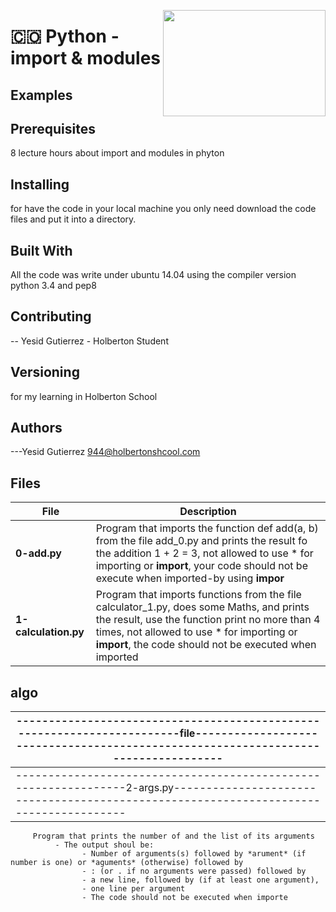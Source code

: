 <p>
<img width="260" height="170" src="https://davidjohncoleman.com/wp-djc/wp-content/uploads/2017/06/HBTN-Borderless-CMYK-Logo-Vertical-Color-Black@1200ppi-300x236.png" align="right" >
</p>





# :colombia: Python - import & modules
## Examples                                                                     
## Prerequisites
8 lecture hours about import and modules in phyton                                       
## Installing

for have the code in your local machine you only need download the code files and put it into a directory.
## Built With

All the code was write under ubuntu 14.04 using the compiler version            
python 3.4 and pep8                                                             

## Contributing

-- Yesid Gutierrez - Holberton Student                                          

## Versioning
for my learning in Holberton School

## Authors

---Yesid Gutierrez  944@holbertonshcool.com                                    
                                                                               
## Files

|         File            |             Description                  |
| ------------------------| ---------------------------------------- |
| **0-add.py** | Program that imports the function def add(a, b) from the file add_0.py and prints the result fo the addition 1 + 2 = 3, not allowed to use * for importing or __import__, your code should not be execute when imported-by using __impor__|
| **1-calculation.py** | Program that imports functions from the file calculator_1.py, does some Maths, and prints the result, use the function print no more than 4 times, not allowed to use * for importing or __import__, the code should not be executed when imported|
## algo
|------------------------------------------------------------------------file-----------------------------------------------------------------------------------|
|-------------------------------------------------------------------------------------------------------------------------------------------------------------- |
|----------------------------------------------------------------2-args.py--------------------------------------------------------------------------------------|
		 Program that prints the number of and the list of its arguments
		 	  - The output shoul be:
			      	- Number of arguments(s) followed by *arument* (if number is one) or *aguments* (otherwise) followed by   
			      	- : (or . if no arguments were passed) followed by
			      	- a new line, followed by (if at least one argument),
			      	- one line per argument
			       	- The code should not be executed when importe
